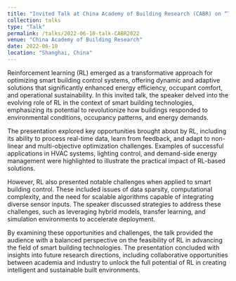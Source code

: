 ```yaml
---
title: "Invited Talk at China Academy of Building Research (CABR) on “The Opportunities and Challenges of Reinforcement Learning for Smart Building Control”"
collection: talks
type: "Talk"
permalink: /talks/2022-06-10-talk-CABR2022
venue: "China Academy of Building Research"
date: 2022-06-10
location: "Shanghai, China"
---
```

Reinforcement learning (RL) emerged as a transformative approach for optimizing smart building control systems, offering dynamic and adaptive solutions that significantly enhanced energy efficiency, occupant comfort, and operational sustainability. In this invited talk, the speaker delved into the evolving role of RL in the context of smart building technologies, emphasizing its potential to revolutionize how buildings responded to environmental conditions, occupancy patterns, and energy demands.

The presentation explored key opportunities brought about by RL, including its ability to process real-time data, learn from feedback, and adapt to non-linear and multi-objective optimization challenges. Examples of successful applications in HVAC systems, lighting control, and demand-side energy management were highlighted to illustrate the practical impact of RL-based solutions.

However, RL also presented notable challenges when applied to smart building control. These included issues of data sparsity, computational complexity, and the need for scalable algorithms capable of integrating diverse sensor inputs. The speaker discussed strategies to address these challenges, such as leveraging hybrid models, transfer learning, and simulation environments to accelerate deployment.

By examining these opportunities and challenges, the talk provided the audience with a balanced perspective on the feasibility of RL in advancing the field of smart building technologies. The presentation concluded with insights into future research directions, including collaborative opportunities between academia and industry to unlock the full potential of RL in creating intelligent and sustainable built environments.

